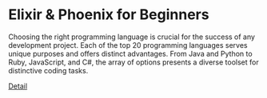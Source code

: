 # Elixir & Phoenix for Beginners

Choosing the right programming language is crucial for the success of any development project. Each of the top 20 programming languages serves unique purposes and offers distinct advantages. From Java and Python to Ruby, JavaScript, and C#, the array of options presents a diverse toolset for distinctive coding tasks. 

[Detail](https://eduitfree.com/courses/elixir-phoenix-for-beginners)
